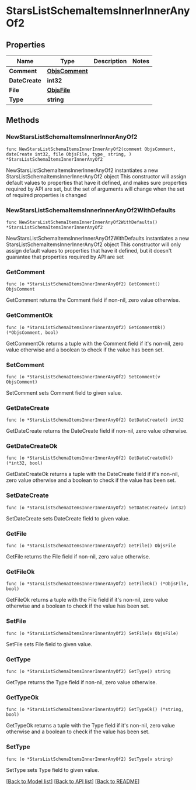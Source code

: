 # StarsListSchemaItemsInnerInnerAnyOf2

## Properties

Name | Type | Description | Notes
------------ | ------------- | ------------- | -------------
**Comment** | [**ObjsComment**](ObjsComment.md) |  | 
**DateCreate** | **int32** |  | 
**File** | [**ObjsFile**](ObjsFile.md) |  | 
**Type** | **string** |  | 

## Methods

### NewStarsListSchemaItemsInnerInnerAnyOf2

`func NewStarsListSchemaItemsInnerInnerAnyOf2(comment ObjsComment, dateCreate int32, file ObjsFile, type_ string, ) *StarsListSchemaItemsInnerInnerAnyOf2`

NewStarsListSchemaItemsInnerInnerAnyOf2 instantiates a new StarsListSchemaItemsInnerInnerAnyOf2 object
This constructor will assign default values to properties that have it defined,
and makes sure properties required by API are set, but the set of arguments
will change when the set of required properties is changed

### NewStarsListSchemaItemsInnerInnerAnyOf2WithDefaults

`func NewStarsListSchemaItemsInnerInnerAnyOf2WithDefaults() *StarsListSchemaItemsInnerInnerAnyOf2`

NewStarsListSchemaItemsInnerInnerAnyOf2WithDefaults instantiates a new StarsListSchemaItemsInnerInnerAnyOf2 object
This constructor will only assign default values to properties that have it defined,
but it doesn't guarantee that properties required by API are set

### GetComment

`func (o *StarsListSchemaItemsInnerInnerAnyOf2) GetComment() ObjsComment`

GetComment returns the Comment field if non-nil, zero value otherwise.

### GetCommentOk

`func (o *StarsListSchemaItemsInnerInnerAnyOf2) GetCommentOk() (*ObjsComment, bool)`

GetCommentOk returns a tuple with the Comment field if it's non-nil, zero value otherwise
and a boolean to check if the value has been set.

### SetComment

`func (o *StarsListSchemaItemsInnerInnerAnyOf2) SetComment(v ObjsComment)`

SetComment sets Comment field to given value.


### GetDateCreate

`func (o *StarsListSchemaItemsInnerInnerAnyOf2) GetDateCreate() int32`

GetDateCreate returns the DateCreate field if non-nil, zero value otherwise.

### GetDateCreateOk

`func (o *StarsListSchemaItemsInnerInnerAnyOf2) GetDateCreateOk() (*int32, bool)`

GetDateCreateOk returns a tuple with the DateCreate field if it's non-nil, zero value otherwise
and a boolean to check if the value has been set.

### SetDateCreate

`func (o *StarsListSchemaItemsInnerInnerAnyOf2) SetDateCreate(v int32)`

SetDateCreate sets DateCreate field to given value.


### GetFile

`func (o *StarsListSchemaItemsInnerInnerAnyOf2) GetFile() ObjsFile`

GetFile returns the File field if non-nil, zero value otherwise.

### GetFileOk

`func (o *StarsListSchemaItemsInnerInnerAnyOf2) GetFileOk() (*ObjsFile, bool)`

GetFileOk returns a tuple with the File field if it's non-nil, zero value otherwise
and a boolean to check if the value has been set.

### SetFile

`func (o *StarsListSchemaItemsInnerInnerAnyOf2) SetFile(v ObjsFile)`

SetFile sets File field to given value.


### GetType

`func (o *StarsListSchemaItemsInnerInnerAnyOf2) GetType() string`

GetType returns the Type field if non-nil, zero value otherwise.

### GetTypeOk

`func (o *StarsListSchemaItemsInnerInnerAnyOf2) GetTypeOk() (*string, bool)`

GetTypeOk returns a tuple with the Type field if it's non-nil, zero value otherwise
and a boolean to check if the value has been set.

### SetType

`func (o *StarsListSchemaItemsInnerInnerAnyOf2) SetType(v string)`

SetType sets Type field to given value.



[[Back to Model list]](../README.md#documentation-for-models) [[Back to API list]](../README.md#documentation-for-api-endpoints) [[Back to README]](../README.md)


